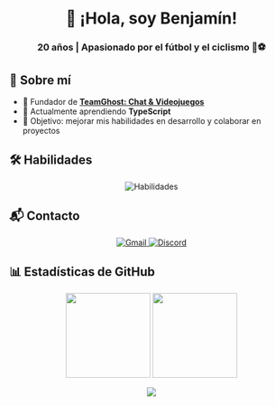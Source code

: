 <h1 align="center">👋 ¡Hola, soy Benjamín!</h1>
<h3 align="center">20 años | Apasionado por el fútbol y el ciclismo 🚴⚽</h3>

## 🚀 Sobre mí
- 👻 Fundador de [**TeamGhost: Chat & Videojuegos**](https://discord.gg/3QtWPTu4f7)  
- 🌱 Actualmente aprendiendo **TypeScript**  
- 🎯 Objetivo: mejorar mis habilidades en desarrollo y colaborar en proyectos

## 🛠️ Habilidades
<p align="center">
  <img src="https://skillicons.dev/icons?i=c,cpp,py,html,js,ts" alt="Habilidades" />
</p>

## 📬 Contacto
<p align="center">
  <a href="mailto:avalos.castillo.benjamin@gmail.com">
    <img src="https://skillicons.dev/icons?i=gmail" alt="Gmail" />
  </a>
  <a href="https://discord.gg/3QtWPTu4f7">
    <img src="https://skillicons.dev/icons?i=discord" alt="Discord" />
  </a>
</p>

## 📊 Estadísticas de GitHub
<p align="center">
  <img src="https://github-readme-stats.vercel.app/api?username=benjzkk&theme=blueberry&count_private=true&hide_border=true&show_icons=true" height="150" />
  <img src="https://github-readme-stats.vercel.app/api/top-langs/?username=benjzkk&layout=compact&theme=blueberry&count_private=true&hide_border=true" height="150" />
</p>

<p align="center">
  <img src="https://github-profile-trophy.vercel.app/?username=benjzkk&theme=discord&no-frame=true&no-bg=true&margin-w=15" />
</p>
